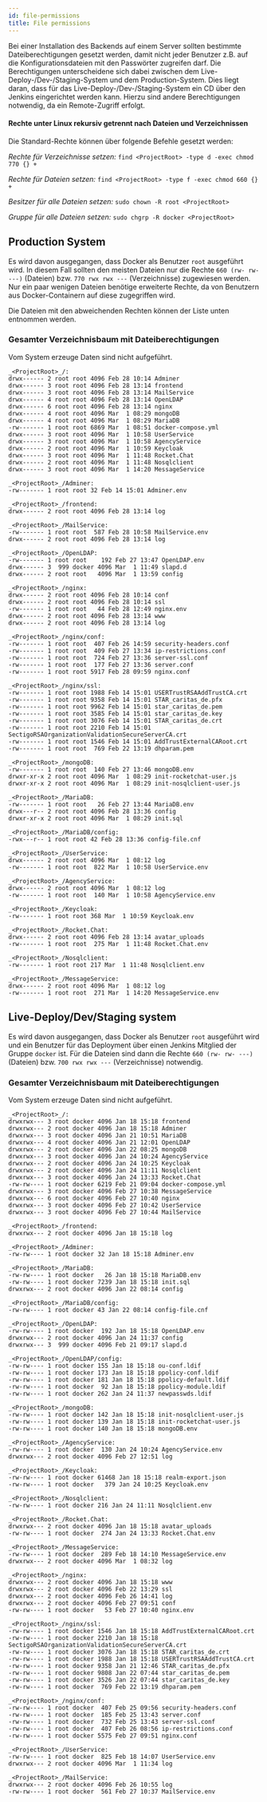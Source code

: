 ```yaml
---
id: file-permissions
title: File permissions
---
```

Bei einer Installation des Backends auf einem Server sollten bestimmte Dateiberechtigungen gesetzt werden, damit nicht jeder Benutzer z.B. auf die Konfigurationsdateien mit den Passwörter zugreifen darf.
Die Berechtigungen unterscheidene sich dabei zwischen dem Live-Deploy-/Dev-/Staging-System und dem Production-System. Dies liegt daran, dass für das Live-Deploy-/Dev-/Staging-System ein CD über den Jenkins eingerichtet werden kann. Hierzu sind andere Berechtigungen notwendig, da ein Remote-Zugriff erfolgt.

#### Rechte unter Linux rekursiv getrennt nach Dateien und Verzeichnissen

Die Standard-Rechte können über folgende Befehle gesetzt werden:

_Rechte für Verzeichnisse setzen:_
``find <ProjectRoot> -type d -exec chmod 770 {} +``

_Rechte für Dateien setzen:_
``find <ProjectRoot> -type f -exec chmod 660 {} +``

_Besitzer für alle Dateien setzen:_
``sudo chown -R root <ProjectRoot>``

_Gruppe für alle Dateien setzen:_
``sudo chgrp -R docker <ProjectRoot>``

## Production System
Es wird davon ausgegangen, dass Docker als Benutzer ``root`` ausgeführt wird. In diesem Fall sollten den meisten Dateien nur die Rechte ``660 (rw- rw- ---)`` (Dateien) bzw. ``770 rwx rwx ---`` (Verzeichnisse) zugewiesen werden. Nur ein paar wenigen Dateien benötige erweiterte Rechte, da von Benutzern aus Docker-Containern auf diese zugegriffen wird.

Die Dateien mit den abweichenden Rechten können der Liste unten entnommen werden.

### Gesamter Verzeichnisbaum mit Dateiberechtigungen
Vom System erzeuge Daten sind nicht aufgeführt.

```
_<ProjectRoot>_/:
drwx------ 2 root root 4096 Feb 28 10:14 Adminer
drwx------ 3 root root 4096 Feb 28 13:14 frontend
drwx------ 3 root root 4096 Feb 28 13:14 MailService
drwx------ 4 root root 4096 Feb 28 13:14 OpenLDAP
drwx------ 6 root root 4096 Feb 28 13:14 nginx
drwx------ 4 root root 4096 Mar  1 08:29 mongoDB
drwx------ 4 root root 4096 Mar  1 08:29 MariaDB
-rw------- 1 root root 6869 Mar  1 08:51 docker-compose.yml
drwx------ 3 root root 4096 Mar  1 10:58 UserService
drwx------ 3 root root 4096 Mar  1 10:58 AgencyService
drwx------ 2 root root 4096 Mar  1 10:59 Keycloak
drwx------ 3 root root 4096 Mar  1 11:48 Rocket.Chat
drwx------ 2 root root 4096 Mar  1 11:48 Nosqlclient
drwx------ 3 root root 4096 Mar  1 14:20 MessageService

_<ProjectRoot>_/Adminer:
-rw------- 1 root root 32 Feb 14 15:01 Adminer.env

_<ProjectRoot>_/frontend:
drwx------ 2 root root 4096 Feb 28 13:14 log

_<ProjectRoot>_/MailService:
-rw------- 1 root root  587 Feb 28 10:58 MailService.env
drwx------ 2 root root 4096 Feb 28 13:14 log

_<ProjectRoot>_/OpenLDAP:
-rw------- 1 root root    192 Feb 27 13:47 OpenLDAP.env
drwx------ 3  999 docker 4096 Mar  1 11:49 slapd.d
drwx------ 2 root root   4096 Mar  1 13:59 config

_<ProjectRoot>_/nginx:
drwx------ 2 root root 4096 Feb 28 10:14 conf
drwx------ 2 root root 4096 Feb 28 10:14 ssl
-rw------- 1 root root   44 Feb 28 12:49 nginx.env
drwx------ 2 root root 4096 Feb 28 13:14 www
drwx------ 2 root root 4096 Feb 28 13:14 log

_<ProjectRoot>_/nginx/conf:
-rw------- 1 root root  407 Feb 26 14:59 security-headers.conf
-rw------- 1 root root  409 Feb 27 13:34 ip-restrictions.conf
-rw------- 1 root root  724 Feb 27 13:36 server-ssl.conf
-rw------- 1 root root  177 Feb 27 13:36 server.conf
-rw------- 1 root root 5917 Feb 28 09:59 nginx.conf

_<ProjectRoot>_/nginx/ssl:
-rw------- 1 root root 1988 Feb 14 15:01 USERTrustRSAAddTrustCA.crt
-rw------- 1 root root 9358 Feb 14 15:01 STAR_caritas_de.pfx
-rw------- 1 root root 9962 Feb 14 15:01 star_caritas_de.pem
-rw------- 1 root root 3585 Feb 14 15:01 star_caritas_de.key
-rw------- 1 root root 3076 Feb 14 15:01 STAR_caritas_de.crt
-rw------- 1 root root 2210 Feb 14 15:01 SectigoRSAOrganizationValidationSecureServerCA.crt
-rw------- 1 root root 1546 Feb 14 15:01 AddTrustExternalCARoot.crt
-rw------- 1 root root  769 Feb 22 13:19 dhparam.pem

_<ProjectRoot>_/mongoDB:
-rw------- 1 root root  140 Feb 27 13:46 mongoDB.env
drwxr-xr-x 2 root root 4096 Mar  1 08:29 init-rocketchat-user.js
drwxr-xr-x 2 root root 4096 Mar  1 08:29 init-nosqlclient-user.js

_<ProjectRoot>_/MariaDB:
-rw------- 1 root root   26 Feb 27 13:44 MariaDB.env
drwx---r-- 2 root root 4096 Feb 28 13:36 config
drwxr-xr-x 2 root root 4096 Mar  1 08:29 init.sql

_<ProjectRoot>_/MariaDB/config:
-rwx---r-- 1 root root 42 Feb 28 13:36 config-file.cnf

_<ProjectRoot>_/UserService:
drwx------ 2 root root 4096 Mar  1 08:12 log
-rw------- 1 root root  822 Mar  1 10:58 UserService.env

_<ProjectRoot>_/AgencyService:
drwx------ 2 root root 4096 Mar  1 08:12 log
-rw------- 1 root root  140 Mar  1 10:58 AgencyService.env

_<ProjectRoot>_/Keycloak:
-rw------- 1 root root 368 Mar  1 10:59 Keycloak.env

_<ProjectRoot>_/Rocket.Chat:
drwx------ 2 root root 4096 Feb 28 13:14 avatar_uploads
-rw------- 1 root root  275 Mar  1 11:48 Rocket.Chat.env

_<ProjectRoot>_/Nosqlclient:
-rw------- 1 root root 217 Mar  1 11:48 Nosqlclient.env

_<ProjectRoot>_/MessageService:
drwx------ 2 root root 4096 Mar  1 08:12 log
-rw------- 1 root root  271 Mar  1 14:20 MessageService.env
```

## Live-Deploy/Dev/Staging system
Es wird davon ausgegangen, dass Docker als Benutzer ``root`` ausgeführt wird und ein Benutzer für das Deployment über einen Jenkins Mitglied der Gruppe ``docker`` ist. Für die Dateien sind dann die Rechte ``660 (rw- rw- ---)`` (Dateien) bzw. ``700 rwx rwx ---`` (Verzeichnisse) notwendig.

### Gesamter Verzeichnisbaum mit Dateiberechtigungen
Vom System erzeuge Daten sind nicht aufgeführt.

```
_<ProjectRoot>_/:
drwxrwx--- 3 root docker 4096 Jan 18 15:18 frontend
drwxrwx--- 2 root docker 4096 Jan 18 15:18 Adminer
drwxrwx--- 3 root docker 4096 Jan 21 10:51 MariaDB
drwxrwx--- 4 root docker 4096 Jan 21 12:01 OpenLDAP
drwxrwx--- 2 root docker 4096 Jan 22 08:25 mongoDB
drwxrwx--- 3 root docker 4096 Jan 24 10:24 AgencyService
drwxrwx--- 2 root docker 4096 Jan 24 10:25 Keycloak
drwxrwx--- 2 root docker 4096 Jan 24 11:11 Nosqlclient
drwxrwx--- 3 root docker 4096 Jan 24 13:33 Rocket.Chat
-rw-rw---- 1 root docker 6219 Feb 21 09:04 docker-compose.yml
drwxrwx--- 3 root docker 4096 Feb 27 10:38 MessageService
drwxrwx--- 6 root docker 4096 Feb 27 10:40 nginx
drwxrwx--- 3 root docker 4096 Feb 27 10:42 UserService
drwxrwx--- 3 root docker 4096 Feb 27 10:44 MailService

_<ProjectRoot>_/frontend:
drwxrwx--- 2 root docker 4096 Jan 18 15:18 log

_<ProjectRoot>_/Adminer:
-rw-rw---- 1 root docker 32 Jan 18 15:18 Adminer.env

_<ProjectRoot>_/MariaDB:
-rw-rw---- 1 root docker   26 Jan 18 15:18 MariaDB.env
-rw-rw---- 1 root docker 7239 Jan 18 15:18 init.sql
drwxrwx--- 2 root docker 4096 Jan 22 08:14 config

_<ProjectRoot>_/MariaDB/config:
-rw-rw---- 1 root docker 43 Jan 22 08:14 config-file.cnf

_<ProjectRoot>_/OpenLDAP:
-rw-rw---- 1 root docker  192 Jan 18 15:18 OpenLDAP.env
drwxrwx--- 2 root docker 4096 Jan 24 11:37 config
drwxrwx--- 3  999 docker 4096 Feb 21 09:17 slapd.d

_<ProjectRoot>_/OpenLDAP/config:
-rw-rw---- 1 root docker 155 Jan 18 15:18 ou-conf.ldif
-rw-rw---- 1 root docker 173 Jan 18 15:18 ppolicy-conf.ldif
-rw-rw---- 1 root docker 181 Jan 18 15:18 ppolicy-default.ldif
-rw-rw---- 1 root docker  92 Jan 18 15:18 ppolicy-module.ldif
-rw-rw---- 1 root docker 262 Jan 24 11:37 newpasswds.ldif

_<ProjectRoot>_/mongoDB:
-rw-rw---- 1 root docker 142 Jan 18 15:18 init-nosqlclient-user.js
-rw-rw---- 1 root docker 139 Jan 18 15:18 init-rocketchat-user.js
-rw-rw---- 1 root docker 140 Jan 18 15:18 mongoDB.env

_<ProjectRoot>_/AgencyService:
-rw-rw---- 1 root docker  130 Jan 24 10:24 AgencyService.env
drwxrwx--- 2 root docker 4096 Feb 27 12:51 log

_<ProjectRoot>_/Keycloak:
-rw-rw---- 1 root docker 61468 Jan 18 15:18 realm-export.json
-rw-rw---- 1 root docker   379 Jan 24 10:25 Keycloak.env

_<ProjectRoot>_/Nosqlclient:
-rw-rw---- 1 root docker 216 Jan 24 11:11 Nosqlclient.env

_<ProjectRoot>_/Rocket.Chat:
drwxrwx--- 2 root docker 4096 Jan 18 15:18 avatar_uploads
-rw-rw---- 1 root docker  274 Jan 24 13:33 Rocket.Chat.env

_<ProjectRoot>_/MessageService:
-rw-rw---- 1 root docker  289 Feb 18 14:10 MessageService.env
drwxrwx--- 2 root docker 4096 Mar  1 08:32 log

_<ProjectRoot>_/nginx:
drwxrwx--- 2 root docker 4096 Jan 18 15:18 www
drwxrwx--- 2 root docker 4096 Feb 22 13:29 ssl
drwxrwx--- 2 root docker 4096 Feb 26 14:41 log
drwxrwx--- 2 root docker 4096 Feb 27 09:51 conf
-rw-rw---- 1 root docker   53 Feb 27 10:40 nginx.env

_<ProjectRoot>_/nginx/ssl:
-rw-rw---- 1 root docker 1546 Jan 18 15:18 AddTrustExternalCARoot.crt
-rw-rw---- 1 root docker 2210 Jan 18 15:18 SectigoRSAOrganizationValidationSecureServerCA.crt
-rw-rw---- 1 root docker 3076 Jan 18 15:18 STAR_caritas_de.crt
-rw-rw---- 1 root docker 1988 Jan 18 15:18 USERTrustRSAAddTrustCA.crt
-rw-rw---- 1 root docker 9358 Jan 21 12:46 STAR_caritas_de.pfx
-rw-rw---- 1 root docker 9808 Jan 22 07:44 star_caritas_de.pem
-rw-rw---- 1 root docker 3526 Jan 22 07:44 star_caritas_de.key
-rw-rw---- 1 root docker  769 Feb 22 13:19 dhparam.pem

_<ProjectRoot>_/nginx/conf:
-rw-rw---- 1 root docker  407 Feb 25 09:56 security-headers.conf
-rw-rw---- 1 root docker  185 Feb 25 13:43 server.conf
-rw-rw---- 1 root docker  732 Feb 25 13:43 server-ssl.conf
-rw-rw---- 1 root docker  407 Feb 26 08:56 ip-restrictions.conf
-rw-rw---- 1 root docker 5575 Feb 27 09:51 nginx.conf

_<ProjectRoot>_/UserService:
-rw-rw---- 1 root docker  825 Feb 18 14:07 UserService.env
drwxrwx--- 2 root docker 4096 Mar  1 11:34 log

_<ProjectRoot>_/MailService:
drwxrwx--- 2 root docker 4096 Feb 26 10:55 log
-rw-rw---- 1 root docker  561 Feb 27 10:37 MailService.env
```